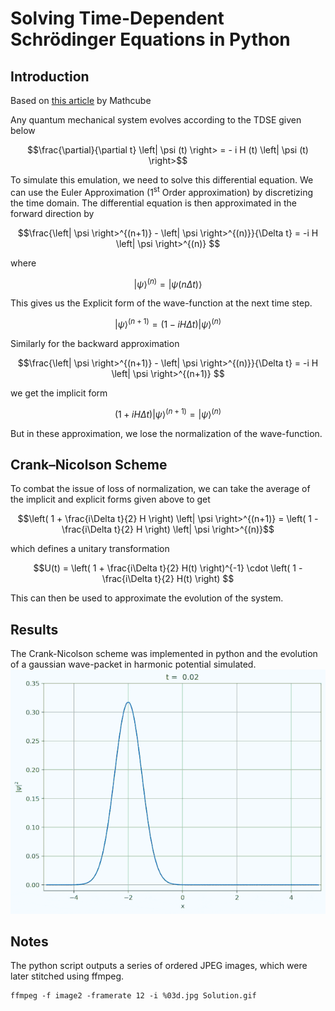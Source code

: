 # Solving Time-Dependent Schrödinger Equations in Python

## Introduction
Based on [this article](https://medium.com/intuition/solve-the-time-dependent-schr%C3%B6dinger-equation-in-less-than-12-lines-of-python-3663077b1fbd) by Mathcube

Any quantum mechanical system evolves according to the TDSE given below
```math
\frac{\partial}{\partial t} \left| \psi (t) \right> = - i H (t) \left| \psi (t) \right>
```
To simulate this emulation, we need to solve this differential equation. We can use the Euler Approximation (1<sup>st</sup> Order approximation) by discretizing the time domain. The differential equation is then approximated in the forward direction by
```math
\frac{\left| \psi \right>^{(n+1)} - \left| \psi \right>^{(n)}}{\Delta t} = -i H \left| \psi \right>^{(n)} 
``` 
where
```math
\left| \psi \right>^{(n)} = \left| \psi (n \Delta t) \right>
```

This gives us the Explicit form of the wave-function at the next time step.
```math
\left| \psi \right>^{(n+1)} = (1 - i H \Delta t) \left| \psi \right>^{(n)}
```
Similarly for the backward approximation
```math
\frac{\left| \psi \right>^{(n+1)} - \left| \psi \right>^{(n)}}{\Delta t} = -i H \left| \psi \right>^{(n+1)} 
``` 
we get the implicit form
```math
(1 + i H \Delta t) \left| \psi \right>^{(n+1)} =  \left| \psi \right>^{(n)}
```
But in these approximation, we lose the normalization of the wave-function.

## Crank–Nicolson Scheme

To combat the issue of loss of normalization, we can take the average of the implicit and explicit forms given above to get
```math
\left( 1 + \frac{i\Delta t}{2} H \right) \left| \psi \right>^{(n+1)} = \left( 1 - \frac{i\Delta t}{2} H \right) \left| \psi \right>^{(n)}
```
which defines a unitary transformation
```math
U(t) = \left( 1 + \frac{i\Delta t}{2} H(t) \right)^{-1} \cdot \left( 1 - \frac{i\Delta t}{2} H(t) \right)

```
This can then be used to approximate the evolution of the system.

## Results
The Crank-Nicolson scheme was implemented in python and the evolution of a gaussian wave-packet in harmonic potential simulated.
![Evolution of Wavepacket](Solution.gif)

## Notes
The python script outputs a series of ordered JPEG images, which were later stitched using ffmpeg.
```
ffmpeg -f image2 -framerate 12 -i %03d.jpg Solution.gif
```